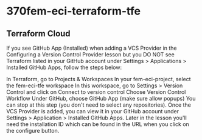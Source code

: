 # 370fem-eci-terraform-tfe

## Terraform Cloud

If you see GitHub App (Installed) when adding a VCS Provider in the Configuring a Version Control Provider lesson but you DO NOT see Terraform listed in your GitHub account under Settings > Applications > Installed GitHub Apps, follow the steps below:

In Terraform, go to Projects & Workspaces
In your fem-eci-project, select the fem-eci-tfe workspace
In this workspace, go to Settings > Version Control and click on Connect to version control
Choose Version Control Workflow
Under GitHub, choose GitHub App (make sure allow popups)
You can stop at this step (you don't need to select any repositories). Once the VCS Provider is added, you can view it in your GitHub account under Settings > Application > Installed GitHub Apps. Later in the lesson you'll need the installation ID which can be found in the URL when you click on the configure button.
